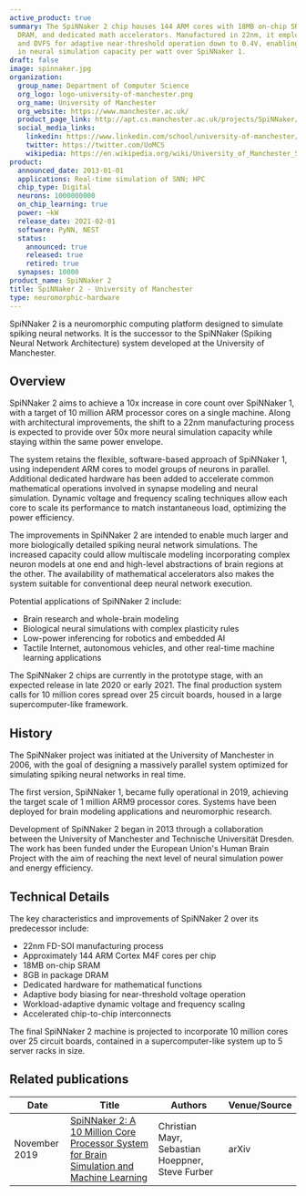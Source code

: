 ```yaml
---
active_product: true
summary: The SpiNNaker 2 chip houses 144 ARM cores with 18MB on-chip SRAM, 8GB
  DRAM, and dedicated math accelerators. Manufactured in 22nm, it employs body biasing
  and DVFS for adaptive near-threshold operation down to 0.4V, enabling a 50x increase
  in neural simulation capacity per watt over SpiNNaker 1.
draft: false
image: spinnaker.jpg
organization:
  group_name: Department of Computer Science
  org_logo: logo-university-of-manchester.png
  org_name: University of Manchester
  org_website: https://www.manchester.ac.uk/
  product_page_link: http://apt.cs.manchester.ac.uk/projects/SpiNNaker/
  social_media_links:
    linkedin: https://www.linkedin.com/school/university-of-manchester/
    twitter: https://twitter.com/UoMCS
    wikipedia: https://en.wikipedia.org/wiki/University_of_Manchester_School_of_Computer_Science
product:
  announced_date: 2013-01-01
  applications: Real-time simulation of SNN; HPC
  chip_type: Digital
  neurons: 1000000000
  on_chip_learning: true
  power: ~kW
  release_date: 2021-02-01
  software: PyNN, NEST
  status:
    announced: true
    released: true
    retired: true
  synapses: 10000
product_name: SpiNNaker 2
title: SpiNNaker 2 - University of Manchester
type: neuromorphic-hardware
---
```


SpiNNaker 2 is a neuromorphic computing platform designed to simulate spiking neural networks. It is the successor to the SpiNNaker (Spiking Neural Network Architecture) system developed at the University of Manchester. 

## Overview

SpiNNaker 2 aims to achieve a 10x increase in core count over SpiNNaker 1, with a target of 10 million ARM processor cores on a single machine. Along with architectural improvements, the shift to a 22nm manufacturing process is expected to provide over 50x more neural simulation capacity while staying within the same power envelope.

The system retains the flexible, software-based approach of SpiNNaker 1, using independent ARM cores to model groups of neurons in parallel. Additional dedicated hardware has been added to accelerate common mathematical operations involved in synapse modeling and neural simulation. Dynamic voltage and frequency scaling techniques allow each core to scale its performance to match instantaneous load, optimizing the power efficiency.

The improvements in SpiNNaker 2 are intended to enable much larger and more biologically detailed spiking neural network simulations. The increased capacity could allow multiscale modeling incorporating complex neuron models at one end and high-level abstractions of brain regions at the other. The availability of mathematical accelerators also makes the system suitable for conventional deep neural network execution.

Potential applications of SpiNNaker 2 include:

- Brain research and whole-brain modeling
- Biological neural simulations with complex plasticity rules
- Low-power inferencing for robotics and embedded AI
- Tactile Internet, autonomous vehicles, and other real-time machine learning applications

The SpiNNaker 2 chips are currently in the prototype stage, with an expected release in late 2020 or early 2021. The final production system calls for 10 million cores spread over 25 circuit boards, housed in a large supercomputer-like framework.

## History

The SpiNNaker project was initiated at the University of Manchester in 2006, with the goal of designing a massively parallel system optimized for simulating spiking neural networks in real time. 

The first version, SpiNNaker 1, became fully operational in 2019, achieving the target scale of 1 million ARM9 processor cores. Systems have been deployed for brain modeling applications and neuromorphic research.

Development of SpiNNaker 2 began in 2013 through a collaboration between the University of Manchester and Technische Universität Dresden. The work has been funded under the European Union's Human Brain Project with the aim of reaching the next level of neural simulation power and energy efficiency.

## Technical Details

The key characteristics and improvements of SpiNNaker 2 over its predecessor include:

- 22nm FD-SOI manufacturing process
- Approximately 144 ARM Cortex M4F cores per chip 
- 18MB on-chip SRAM
- 8GB in package DRAM  
- Dedicated hardware for mathematical functions
- Adaptive body biasing for near-threshold voltage operation
- Workload-adaptive dynamic voltage and frequency scaling
- Accelerated chip-to-chip interconnects

The final SpiNNaker 2 machine is projected to incorporate 10 million cores over 25 circuit boards, contained in a supercomputer-like system up to 5 server racks in size.

## Related publications
| Date | Title | Authors  | Venue/Source |
|------|-------|----------|------------- |
| November 2019 | [SpiNNaker 2: A 10 Million Core Processor System for Brain Simulation and Machine Learning](https://arxiv.org/abs/1911.02385) | Christian Mayr, Sebastian Hoeppner, Steve Furber |  arXiv |
